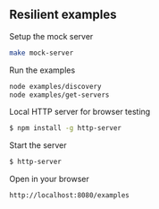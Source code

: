 ## Resilient examples

Setup the mock server
```bash
make mock-server
```

Run the examples
```bash
node examples/discovery
node examples/get-servers
```

Local HTTP server for browser testing
```bash
$ npm install -g http-server
```

Start the server
```bash
$ http-server 
```

Open in your browser
```
http://localhost:8080/examples
```

